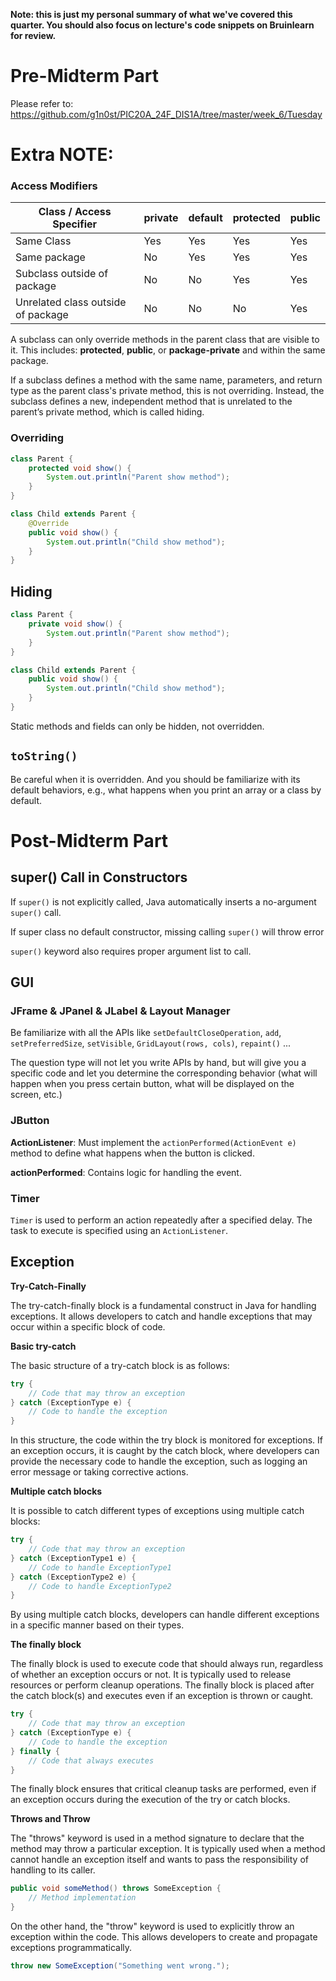 **Note: this is just my personal summary of what we've covered this quarter. You should also focus on lecture's code snippets on Bruinlearn for review.**

# Pre-Midterm Part

Please refer to: https://github.com/g1n0st/PIC20A_24F_DIS1A/tree/master/week_6/Tuesday

# Extra NOTE:

###  Access Modifiers

| Class / Access Specifier | private | default | protected | public |
| --- | --- | --- | --- | --- |
| Same Class | Yes | Yes | Yes | Yes |
| Same package | No  | Yes | Yes | Yes |
| Subclass outside of package | No  | No  | Yes | Yes |
| Unrelated class outside of package | No  | No  | No  | Yes |

A subclass can only override methods in the parent class that are visible to it. This includes: **protected**, **public**, or **package-private** and within the same package.

If a subclass defines a method with the same name, parameters, and return type as the parent class's private method, this is not overriding. Instead, the subclass defines a new, independent method that is unrelated to the parent’s private method, which is called hiding.

###  Overriding

``` Java
class Parent {
    protected void show() {
        System.out.println("Parent show method");
    }
}

class Child extends Parent {
    @Override
    public void show() {
        System.out.println("Child show method");
    }
}
```

## Hiding

``` Java
class Parent {
    private void show() {
        System.out.println("Parent show method");
    }
}

class Child extends Parent {
    public void show() {
        System.out.println("Child show method");
    }
}
```

Static methods and fields can only be hidden, not overridden.

## `toString()`

Be careful when it is overridden. And you should be familiarize with its default behaviors, e.g., what happens when you print an array or a class by default.

# Post-Midterm Part

## super() Call in Constructors

If `super()` is not explicitly called, Java automatically inserts a no-argument `super()` call.

If super class no default constructor, missing calling `super()` will throw error

`super()` keyword also requires proper argument list to call.

## GUI

### JFrame & JPanel & JLabel & Layout Manager

Be familiarize with all the APIs like `setDefaultCloseOperation`, `add`, `setPreferredSize`, `setVisible`, `GridLayout(rows, cols)`, `repaint()` ...

The question type will not let you write APIs by hand, but will give you a specific code and let you determine the corresponding behavior (what will happen when you press certain button, what will be displayed on the screen, etc.)

### JButton

**ActionListener**: Must implement the `actionPerformed(ActionEvent e)` method to define what happens when the button is clicked.

**actionPerformed**: Contains logic for handling the event.

### Timer

`Timer` is used to perform an action repeatedly after a specified delay. The task to execute is specified using an `ActionListener`.

## Exception

**Try-Catch-Finally**

The try-catch-finally block is a fundamental construct in Java for handling exceptions. It allows developers to catch and handle exceptions that may occur within a specific block of code.

**Basic try-catch**

The basic structure of a try-catch block is as follows:

```java
try {
    // Code that may throw an exception
} catch (ExceptionType e) {
    // Code to handle the exception
}
```

In this structure, the code within the try block is monitored for exceptions. If an exception occurs, it is caught by the catch block, where developers can provide the necessary code to handle the exception, such as logging an error message or taking corrective actions.

**Multiple catch blocks**

It is possible to catch different types of exceptions using multiple catch blocks:

```java
try {
    // Code that may throw an exception
} catch (ExceptionType1 e) {
    // Code to handle ExceptionType1
} catch (ExceptionType2 e) {
    // Code to handle ExceptionType2
}
```

By using multiple catch blocks, developers can handle different exceptions in a specific manner based on their types.

**The finally block**

The finally block is used to execute code that should always run, regardless of whether an exception occurs or not. It is typically used to release resources or perform cleanup operations. The finally block is placed after the catch block(s) and executes even if an exception is thrown or caught.

```java
try {
    // Code that may throw an exception
} catch (ExceptionType e) {
    // Code to handle the exception
} finally {
    // Code that always executes
}
```

The finally block ensures that critical cleanup tasks are performed, even if an exception occurs during the execution of the try or catch blocks.

**Throws and Throw**

The "throws" keyword is used in a method signature to declare that the method may throw a particular exception. It is typically used when a method cannot handle an exception itself and wants to pass the responsibility of handling to its caller.

```java
public void someMethod() throws SomeException {
    // Method implementation
}
```

On the other hand, the "throw" keyword is used to explicitly throw an exception within the code. This allows developers to create and propagate exceptions programmatically.

```java
throw new SomeException("Something went wrong.");
```